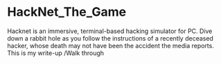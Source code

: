 # HackNet_The_Game
Hacknet is an immersive, terminal-based hacking simulator for PC. Dive down a rabbit hoIe as you follow the instructions of a recently deceased hacker, whose death may not have been the accident the media reports. This is my write-up /Walk through
